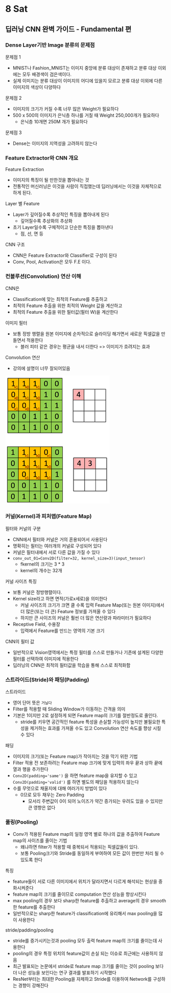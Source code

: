 # 8 Sat

## 딥러닝 CNN 완벽 가이드 - Fundamental 편

### Dense Layer기반 Image 분류의 문제점

문제점 1

* MNIST나 Fashion\_MNIST는 이미지 중앙에 분류 대상이 존재하고 분류 대상 이외에는 모두 배경색이 검은색이다.
* 실제 이미지는 분류 대상이 이미지의 어디에 있을지 모르고 분류 대상 이외에 다른 이미지의 색상이 다양하다

문제점 2

* 이미지의 크기가 커질 수록 너무 많은 Weight가 필요하다
* 500 x 500의 이미지가 은닉층 하나를 거칠 때 Weight 250,000개가 필요하다
  * 은닉층 10개면 250M 개가 필요하다

문제점 3

* Dense는 이미지의 지역성을 고려하지 않는다



### Feature Extractor와 CNN 개요

Feature Extraction

* 이미지의 특징이 될 만한것을 뽑아내는 것
* 전통적인 머신러닝은 이것을 사람이 직접했는데 딥러닝에서는 이것을 자체적으로 하게 된다.

Layer 별 Feature

* Layer가 깊어질수록 추상적인 특징을 뽑아내게 된다
  * 깊어질수록 추상화의 추상화
* 초기 Layer일수록 구체적이고 단순한 특징을 뽑아낸다
  * 점, 선, 면 등

CNN 구조

* CNN은 Feature Extractor와 Classifier로 구성이 된다
* Conv, Pool, Activation은 모두 F.E 이다.



### 컨볼루션\(Convolution\) 연산 이해

CNN은

* Classification에 맞는 최적의 Feature를 추출하고
* 최적의 Feature 추출을 위한 최적의 Weight 값을 계산하고
* 최적의 Feature 추출을 위한 필터값\(필터 W\)을 계산한다

이미지 필터

* 보통 정방 행렬을 원본 이미지에 순차적으로 슬라이딩 해가면서 새로운 픽셀값을 만들면서 적용한다
  * 블러 피터 같은 경우는 평균을 내서 더한다 =&gt; 이미지가 흐려지는 효과

Convolution 연산

* 강의에 설명이 너무 잘되어있음

![](../../.gitbook/assets/image%20%28567%29.png)



### 커널\(Kernel\)과 피처맵\(Feature Map\)

필터와 커널의 구분

* CNN에서 필터와 커널은 거의 혼용되어서 사용된다
* 명확히는 필터는 여러개의 커널로 구성되어 있다
* 커널은 필터내에서 서로 다른 값을 가질 수 있다
* `conv_out_01=Conv2D(filter=32, kernel_size=3)(input_tensor)`
  * fkernel의 크기는 3 \* 3
  * kernel의 개수는 32개

커널 사이즈 특징

* 보통 커널은 정방행렬이다.
* Kernel size라고 하면 면적\(가로x세로\)을 의미한다
  * 커널 사이즈의 크기가 크면 클 수록 입력 Feature Map\(또는 원본 이미지\)에서 더 많은\(또는 더 큰\) Feature 정보를 가져올 수 있다
  * 하지만 큰 사이즈의 커널은 훨씬 더 많은 연산량과 파라미터가 필요하다
* Receptive Field, 수용장
  * 입력에서 Feature를 만드는 영역의 기본 크기

CNN의 필터 값

* 일반적으로 Vision영역에서는 특정 필터를 스스로 만들거나 기존에 설계된 다양한 필터를 선택하여 이미지에 적용한다
* 딥러닝의 CNN은 최적의 필터값을 학습을 통해 스스로 최적화함



### 스트라이드\(Stride\)와 패딩\(Padding\)

스트라이드

* 영어 단어 뜻은 `거닐다`
* Filter를 적용할 때 Sliding Window가 이동하는 간격을 의미
* 기본은 1이지만 2로 설정하게 되면 Feature map의 크기를 절반정도로 줄인다.
  * stride를 키우면 공간적인 feature 특성을 손실할 가능성이 높지만 불필요한 특성을 제거하는 효과를 가져올 수도 있고 Convolution 연산 속도를 향상 시킬 수 있다

패딩

* 이미지의 크기\(또는 Feature map\)가 작아지는 것을 막기 위한 기법
* Filter 적용 전 보존하려는 Feature map 크기에 맞게 입력의 좌우 끝과 상하 끝에 열과 행을 추가한다
* `Conv2D(padding='same')` 을 하면 feature map을 유지할 수 있고 `Conv2D(padding='valid')` 를 하면 별도의 패딩을 적용하지 않는다
* 수를 무엇으로 채울지에 대해 여러가지 방법이 있다
  * 0므로 모두 채우는 Zero Padding
    * 모서리 주변값이 0이 되어 노이즈가 약간 증가되는 우려도 있을 수 있지만 큰 영향은 없다



### 풀링\(Pooling\)

* Conv가 적용된 Feature map의 일정 영역 별로 하나의 값을 추출하여 Feature map의 사이즈를 줄이는 기법
  * 왜냐하면 filter가 적용할 때 중복되서 적용되는 픽셀값들이 있다.
  * 보통 Pooling크기와 Stride를 동일하게 부여하여 모든 값이 한번만 처리 될 수 있도록 한다

특징

* feature들이 서로 다른 이미지에서 위치가 달라지면서 다르게 해석되는 현상을 중화시켜준다
* feature map의 크기를 줄이므로 computation 연산 성능을 향상시킨다
* max pooling의 경우 보다 sharp한 feature를 추출하고 average의 경우 smooth한 feature를 추출한다
* 일반적으로는 sharp한 feature가 classification에 유리해서 max pooling을 많이 사용한다

stride/padding/pooling

* stride를 증가시키는것과 pooling 모두 출력 feature map의 크기를 줄이는데 사용한다
* pooling의 경우 특정 위치의 feature값이 손실 되는 이슈로 최근에는 사용하지 않음
* 최근 발표되는 논문에서 stride로 feature map 크기를 줄이는 것이 pooling 보다 더 나은 성능을 보인다는 연구 결과를 발표하기 시작했다
* ResNet부터는 최대한 Pooling을 자제하고 Stride를 이용하여 Network를 구성하는 경향이 강해진다



